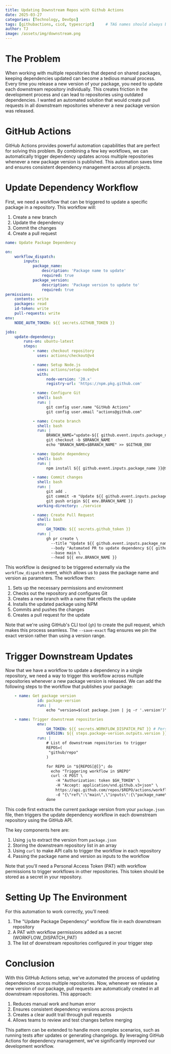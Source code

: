 ```yaml
---
title: Updating Downstream Repos with Github Actions
date: 2025-03-27
categories: [Technology, DevOps]
tags: [githubactions, cicd, typescript]     # TAG names should always be lowercase
author: TJ
image: /assets/img/downstream.png
---
```


# The Problem

When working with multiple repositories that depend on shared packages, keeping dependencies updated can become a tedious manual process. Every time you release a new version of your package, you need to update each downstream repository individually. This creates friction in the development process and can lead to repositories using outdated dependencies. I wanted an automated solution that would create pull requests in all downstream repositories whenever a new package version was released.

# GitHub Actions

GitHub Actions provides powerful automation capabilities that are perfect for solving this problem. By combining a few key workflows, we can automatically trigger dependency updates across multiple repositories whenever a new package version is published. This automation saves time and ensures consistent dependency management across all projects.

# Update Dependency Workflow

First, we need a workflow that can be triggered to update a specific package in a repository. This workflow will:

1. Create a new branch
2. Update the dependency
3. Commit the changes
4. Create a pull request

```yaml
name: Update Package Dependency

on:
    workflow_dispatch:
        inputs:
            package_name:
                description: 'Package name to update'
                required: true
            package_version:
                description: 'Package version to update to'
                required: true
permissions:
    contents: write
    packages: read
    id-token: write
    pull-requests: write
env:
    NODE_AUTH_TOKEN: ${{ secrets.GITHUB_TOKEN }}

jobs:
    update-dependency:
        runs-on: ubuntu-latest
        steps:
            - name: checkout repository
              uses: actions/checkout@v4

            - name: Setup Node.js
              uses: actions/setup-node@v4
              with:
                  node-version: '20.x'
                  registry-url: 'https://npm.pkg.github.com'

            - name: Configure Git
              shell: bash
              run: |
                  git config user.name "GitHub Actions"
                  git config user.email "actions@github.com"

            - name: Create branch
              shell: bash
              run: |
                  BRANCH_NAME="update-${{ github.event.inputs.package_name }}-${{ github.event.inputs.package_version }}"
                  git checkout -b $BRANCH_NAME
                  echo "BRANCH_NAME=$BRANCH_NAME" >> $GITHUB_ENV

            - name: Update dependency
              shell: bash
              run: |
                  npm install ${{ github.event.inputs.package_name }}@${{ github.event.inputs.package_version }} --save-exact

            - name: Commit changes
              shell: bash
              run: |
                  git add .
                  git commit -m "Update ${{ github.event.inputs.package_name }} to version ${{ github.event.inputs.package_version }}"
                  git push origin ${{ env.BRANCH_NAME }}
              working-directory: ./service

            - name: Create Pull Request
              shell: bash
              env:
                  GH_TOKEN: ${{ secrets.github_token }}
              run: |
                  gh pr create \
                    --title "Update ${{ github.event.inputs.package_name }} to version ${{ github.event.inputs.package_version }}" \
                    --body "Automated PR to update dependency ${{ github.event.inputs.package_name }} to version ${{ github.event.inputs.package_version }}" \
                    --base main \
                    --head ${{ env.BRANCH_NAME }}
```

This workflow is designed to be triggered externally via the `workflow_dispatch` event, which allows us to pass the package name and version as parameters. The workflow then:

1. Sets up the necessary permissions and environment
2. Checks out the repository and configures Git
3. Creates a new branch with a name that reflects the update
4. Installs the updated package using NPM
5. Commits and pushes the changes
6. Creates a pull request for the update

Note that we're using GitHub's CLI tool (`gh`) to create the pull request, which makes this process seamless. The `--save-exact` flag ensures we pin the exact version rather than using a version range.

# Trigger Downstream Updates

Now that we have a workflow to update a dependency in a single repository, we need a way to trigger this workflow across multiple repositories whenever a new package version is released. We can add the following steps to the workflow that publishes your package:

```yaml
    - name: Get package version
              id: package-version
              run: |
                  echo "version=$(cat package.json | jq -r '.version')" >> $GITHUB_OUTPUT

    - name: Trigger downstream repositories
              env:
                  GH_TOKEN: ${{ secrets.WORKFLOW_DISPATCH_PAT }} # Personal access token with workflow permissions
                  VERSION: ${{ steps.package-version.outputs.version }}
              run: |
                  # List of downstream repositories to trigger
                  REPOS=(
                   "github/repo"
                  )

                  for REPO in "${REPOS[@]}"; do
                    echo "Triggering workflow in $REPO"
                    curl -X POST \
                      -H "Authorization: token $GH_TOKEN" \
                      -H "Accept: application/vnd.github.v3+json" \
                      https://api.github.com/repos/$REPO/actions/workflows/update-dependency.yml/dispatches \
                      -d "{\"ref\":\"main\",\"inputs\":{\"package_name\":\"Package Name here",\"package_version\":\"$VERSION\"}}"
                  done
```

This code first extracts the current package version from your `package.json` file, then triggers the update dependency workflow in each downstream repository using the GitHub API.

The key components here are:

1. Using `jq` to extract the version from `package.json`
2. Storing the downstream repository list in an array
3. Using `curl` to make API calls to trigger the workflow in each repository
4. Passing the package name and version as inputs to the workflow

Note that you'll need a Personal Access Token (PAT) with workflow permissions to trigger workflows in other repositories. This token should be stored as a secret in your repository.

# Setting Up The Environment

For this automation to work correctly, you'll need:

1. The "Update Package Dependency" workflow file in each downstream repository
2. A PAT with workflow permissions added as a secret (WORKFLOW_DISPATCH_PAT)
3. The list of downstream repositories configured in your trigger step

# Conclusion

With this GitHub Actions setup, we've automated the process of updating dependencies across multiple repositories. Now, whenever we release a new version of our package, pull requests are automatically created in all downstream repositories. This approach:

1. Reduces manual work and human error
2. Ensures consistent dependency versions across projects
3. Creates a clear audit trail through pull requests
4. Allows teams to review and test changes before merging

This pattern can be extended to handle more complex scenarios, such as running tests after updates or generating changelogs. By leveraging GitHub Actions for dependency management, we've significantly improved our development workflow.
